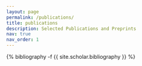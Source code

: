 ```yaml
---
layout: page
permalink: /publications/
title: publications
description: Selected Publications and Preprints
nav: true
nav_order: 1
---
```

<!-- _pages/publications.md -->
<div class="publications">

{% bibliography -f {{ site.scholar.bibliography }} %}

</div>
